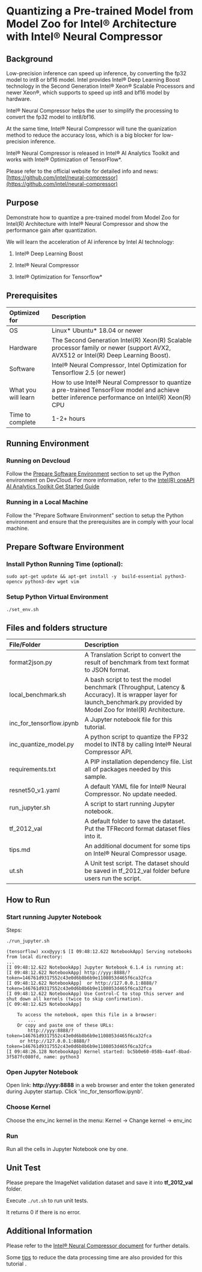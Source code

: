 # Quantizing a Pre-trained Model from Model Zoo for Intel® Architecture with Intel® Neural Compressor


## Background

Low-precision inference can speed up inference, by converting the fp32 model to int8 or bf16 model. Intel provides Intel® Deep Learning Boost technology in the Second Generation Intel® Xeon® Scalable Processors and newer Xeon®, which supports to speed up int8 and bf16 model by hardware.

Intel® Neural Compressor helps the user to simplify the processing to convert the fp32 model to int8/bf16.

At the same time, Intel® Neural Compressor will tune the quanization method to reduce the accuracy loss, which is a big blocker for low-precision inference.

Intel® Neural Compressor is released in Intel® AI Analytics Toolkit and works with Intel® Optimization of TensorFlow*.

Please refer to the official website for detailed info and news: [https://github.com/intel/neural-compressor](https://github.com/intel/neural-compressor)

## Purpose

Demonstrate how to quantize a pre-trained model from Model Zoo for Intel(R) Architecture with Intel® Neural Compressor and show the performance gain after quantization.

We will learn the acceleration of AI inference by Intel AI technology:

1. Intel® Deep Learning Boost

2. Intel® Neural Compressor

3. Intel® Optimization for Tensorflow*

## Prerequisites

| Optimized for                       | Description
|:---                               |:---
| OS                                | Linux* Ubuntu* 18.04 or newer
| Hardware                          | The Second Generation Intel(R) Xeon(R) Scalable processor family or newer (support AVX2, AVX512 or Intel(R) Deep Learning Boost).
| Software                          | Intel® Neural Compressor, Intel Optimization for Tensorflow 2.5 (or newer)
| What you will learn               | How to use Intel® Neural Compressor to quantize a pre-trained TensorFlow model and achieve better inference performance on Intel(R) Xeon(R) CPU
| Time to complete                  | 1-2+ hours

## Running Environment

### Running on Devcloud

Follow the [Prepare Software Environment](#prepare-software-environment) section to set up the Python environment on DevCloud. For more information, refer to the [Intel(R) oneAPI AI Analytics Toolkit Get Started Guide](https://devcloud.intel.com/oneapi/get-started/analytics-toolkit/)

### Running in a Local Machine

Follow the "Prepare Software Environment" section to setup the Python environment and ensure that the prerequisites are in comply with your local machine.

## Prepare Software Environment


### Install Python Running Time (optional):


```
sudo apt-get update && apt-get install -y  build-essential python3-opencv python3-dev wget vim
```

### Setup Python Virtual Environment

```
./set_env.sh
```

## Files and folders structure


| File/Folder | Description
|:---                               |:---
|format2json.py| A Translation Script to convert the result of benchmark from text format to JSON format.
|local_benchmark.sh| A bash script to test the model benchmark (Throughput, Latency & Accuracy). It is wrapper layer for launch_benchmark.py provided by Model Zoo for Intel(R) Architecture.
|inc_for_tensorflow.ipynb| A Jupyter notebook file for this tutorial. 
|inc_quantize_model.py| A python script to quantize the FP32 model to INT8 by calling Intel® Neural Compressor API.
|requirements.txt| A PIP installation dependency file. List all of packages needed by this sample.
|resnet50_v1.yaml| A default YAML file for Intel® Neural Compressor. No update needed.
|run_jupyter.sh| A script to start running Jupyter notebook.
|tf_2012_val | A default folder to save the dataset. Put the TFRecord format dataset files into it.
|tips.md| An additional document for some tips on Intel® Neural Compressor usage.
|ut.sh| A Unit test script. The dataset should be saved in tf_2012_val folder befure users run the script.


## How to Run

### Start running Jupyter Notebook


Steps:

```
./run_jupyter.sh 

(tensorflow) xxx@yyy:$ [I 09:48:12.622 NotebookApp] Serving notebooks from local directory: 
...
[I 09:48:12.622 NotebookApp] Jupyter Notebook 6.1.4 is running at:
[I 09:48:12.622 NotebookApp] http://yyy:8888/?token=146761d9317552c43e0d6b8b6b9e1108053d465f6ca32fca
[I 09:48:12.622 NotebookApp]  or http://127.0.0.1:8888/?token=146761d9317552c43e0d6b8b6b9e1108053d465f6ca32fca
[I 09:48:12.622 NotebookApp] Use Control-C to stop this server and shut down all kernels (twice to skip confirmation).
[C 09:48:12.625 NotebookApp] 
    
    To access the notebook, open this file in a browser:
        ...
    Or copy and paste one of these URLs:
        http://yyy:8888/?token=146761d9317552c43e0d6b8b6b9e1108053d465f6ca32fca
     or http://127.0.0.1:8888/?token=146761d9317552c43e0d6b8b6b9e1108053d465f6ca32fca
[I 09:48:26.128 NotebookApp] Kernel started: bc5b0e60-058b-4a4f-8bad-3f587fc080fd, name: python3
```

### Open Jupyter Notebook

Open link: **http://yyy:8888** in a web browser and enter the token generated during Jupyter startup. Click 'inc_for_tensorflow.ipynb'.

### Choose Kernel

Choose the env_inc kernel in the menu: Kernel -> Change kernel -> env_inc

### Run

Run all the cells in Jupyter Notebook one by one.

## Unit Test

Please prepare the ImageNet validation dataset and save it into **tf_2012_val** folder.

Execute `./ut.sh` to run unit tests.

It returns 0 if there is no error.


## Additional Information
Please refer to the [Intel® Neural Compressor document](https://intel.github.io/neural-compressor/README.html) for further details.

Some [tips](tips.md) to reduce the data processing time are also provided for this tutorial .
